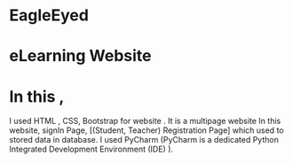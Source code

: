 # EagleEyed
# eLearning Website

# In this ,
 I used HTML , CSS, Bootstrap for website .
 It is a multipage website 
 In this website,  signIn Page, [(Student, Teacher) Registration Page] which used to stored data in database.
 I used PyCharm (PyCharm is a dedicated Python Integrated Development Environment (IDE) ).
 
 
